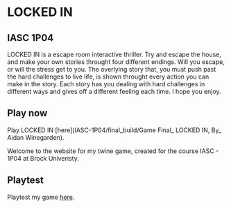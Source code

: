 # LOCKED IN
## IASC 1P04

LOCKED IN is a escape room interactive thriller. Try and escape the house, and make your own stories throught four different endings. Will you escape, or will the stress get to you. The overlying story that, you must push past the hard challenges to live life, is shown throught every action you can make in the story. Each story has you dealing with hard challenges in different ways and gives off a different feeling each time. I hope you enjoy.

## Play now

Play LOCKED IN [here](IASC-1P04/final_build/Game Final_ LOCKED IN, By_ Aidan Winegarden).

Welcome to the website for my twine game, created for the course IASC - 1P04 at Brock Univeristy.

## Playtest

Playtest my game [here](playtest/Playtest.md).
